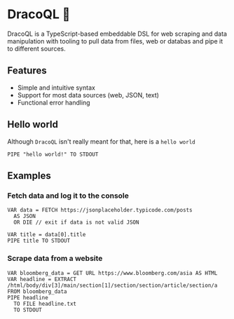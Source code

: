 # DracoQL 🐉

DracoQL is a TypeScript-based embeddable DSL for web scraping and data manipulation with tooling to pull data from files, web or databas and pipe it to different sources.

## Features

- Simple and intuitive syntax
- Support for most data sources (web, JSON, text)
- Functional error handling

## Hello world

Although `DracoQL` isn't really meant for that, here is a `hello world`

```
PIPE "hello world!" TO STDOUT
```

## Examples

### Fetch data and log it to the console

```
VAR data = FETCH https://jsonplaceholder.typicode.com/posts 
  AS JSON 
  OR DIE // exit if data is not valid JSON

VAR title = data[0].title
PIPE title TO STDOUT
```

### Scrape data from a website 

```
VAR bloomberg_data = GET URL https://www.bloomberg.com/asia AS HTML
VAR headline = EXTRACT /html/body/div[3]/main/section[1]/section/section/article/section/a FROM bloomberg_data
PIPE headline 
  TO FILE headline.txt
  TO STDOUT
```
